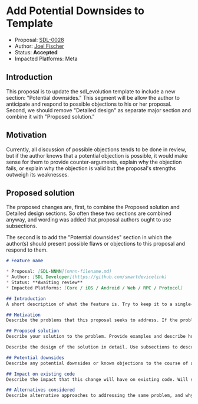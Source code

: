 # Add Potential Downsides to Template

* Proposal: [SDL-0028](0028-meta-template-potential-downsides.md)
* Author: [Joel Fischer](https://github.com/joeljfischer)
* Status: **Accepted**
* Impacted Platforms: Meta

## Introduction
This proposal is to update the sdl_evolution template to include a new section: "Potential downsides." This segment will be allow the author to anticipate and respond to possible objections to his or her proposal. Second, we should remove "Detailed design" as separate major section and combine it with "Proposed solution."

## Motivation
Currently, all discussion of possible objections tends to be done in review, but if the author knows that a potential objection is possible, it would make sense for them to provide counter-arguments, explain why the objection fails, or explain why the objection is valid but the proposal's strengths outweigh its weaknesses.

## Proposed solution
The proposed changes are, first, to combine the Proposed solution and Detailed design sections. So often these two sections are combined anyway, and wording was added that proposal authors ought to use subsections.

The second is to add the "Potential downsides" section in which the author(s) should present possible flaws or objections to this proposal and respond to them.

```markdown
# Feature name

* Proposal: [SDL-NNNN](nnnn-filename.md)
* Author: [SDL Developer](https://github.com/smartdevicelink)
* Status: **Awaiting review**
* Impacted Platforms: [Core / iOS / Android / Web / RPC / Protocol]

## Introduction
A short description of what the feature is. Try to keep it to a single-paragraph "elevator pitch" so the reader understands what problem this proposal is addressing.

## Motivation
Describe the problems that this proposal seeks to address. If the problem is that some common pattern is currently hard to express, show how one can currently get a similar effect and describe its drawbacks. If it's completely new functionality that cannot be emulated, motivate why this new functionality would help SDL mobile developers or OEMs provide users with useful functionality.

## Proposed solution
Describe your solution to the problem. Provide examples and describe how they work. Show how your solution is better than current workarounds: is it cleaner, safer, or more efficient? Use subsections if necessary.

Describe the design of the solution in detail. Use subsections to describe various details. If it involves new protocol changes or RPC changes, show the full XML of all changes and how they changed. Show documentation comments detailing what it does. Show how it might be implemented on the Mobile Library and Core. The detail in this section should be sufficient for someone who is *not* one of the authors to be able to reasonably implement the feature and future [smartdevicelink.com](https://www.smartdevicelink.com) guides.

## Potential downsides
Describe any potential downsides or known objections to the course of action presented in this proposal, then provide counter-arguments to these objections. You should anticipate possible objections that may come up in review and provide an initial response here. Explain why the positives of the proposal outweigh the downsides, or why the downside under discussion is not a large enough issue to prevent the proposal from being accepted.

## Impact on existing code
Describe the impact that this change will have on existing code. Will some SDL integrations stop compiling due to this change? Will applications still compile but produce different behavior than they used to? Is it possible to migrate existing SDL code to use a new feature or API automatically?

## Alternatives considered
Describe alternative approaches to addressing the same problem, and why you chose this approach instead.
```
